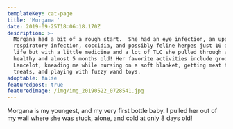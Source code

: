 ```yaml
---
templateKey: cat-page
title: 'Morgana '
date: 2019-09-25T18:06:18.170Z
description: >-
  Morgana had a bit of a rough start.  She had an eye infection, an upper
  respiratory infection, coccidia, and possibly feline herpes just 10 days into
  life but with a little medicine and a lot of TLC she pulled through and is now
  healthy and almost 5 months old! Her favorite activities include grooming
  Lancelot, kneading me while nursing on a soft blanket, getting meat tube
  treats, and playing with fuzzy wand toys.
adoptable: false
featuredpost: true
featuredimage: /img/img_20190522_0728541.jpg
---
```

Morgana is my youngest, and my very first bottle baby. I pulled her out of my wall where she was stuck, alone, and cold at only 8 days old!
